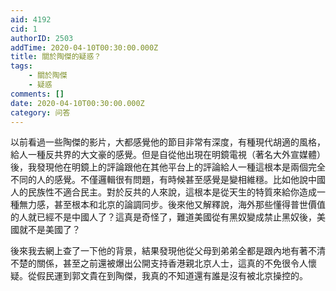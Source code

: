```yaml
---
aid: 4192
cid: 1
authorID: 2503
addTime: 2020-04-10T00:30:00.000Z
title: 關於陶傑的疑惑？
tags:
    - 關於陶傑
    - 疑惑
comments: []
date: 2020-04-10T00:30:00.000Z
category: 问答
---
```


以前看過一些陶傑的影片，大都感覺他的節目非常有深度，有種現代胡適的風格，給人一種反共界的大文豪的感覺。但是自從他出現在明鏡電視（著名大外宣媒體）後，我發現他在明鏡上的評論跟他在其他平台上的評論給人一種這根本是兩個完全不同的人的感覺。不僅邏輯很有問題，有時候甚至感覺是變相維穩。比如他說中國人的民族性不適合民主。對於反共的人來說，這根本是從天生的特質來給你造成一種無力感，甚至根本和北京的論調同步。後來他又解釋說，海外那些懂得普世價值的人就已經不是中國人了？這真是奇怪了，難道美國從有黑奴變成禁止黑奴後，美國就不是美國了？

後來我去網上查了一下他的背景，結果發現他從父母到弟弟全都是跟內地有著不清不楚的關係，甚至之前還被爆出公開支持香港親北京人士，這真的不免很令人懷疑。從假民運到郭文貴在到陶傑，我真的不知道還有誰是沒有被北京操控的。
